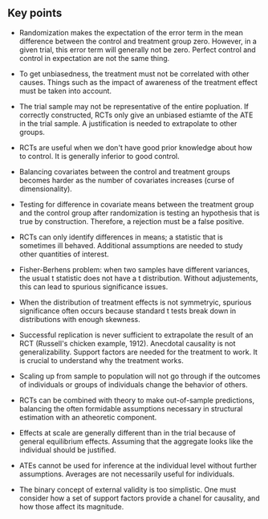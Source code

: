 ## Key points

- Randomization makes the expectation of the error term in the mean difference between the control and treatment group zero. However, in a given trial, this error term will generally not be zero. Perfect control and control in expectation are not the same thing.

- To get unbiasedness, the treatment must not be correlated with other causes. Things such as the impact of awareness of the treatment effect must be taken into account.

- The trial sample may not be representative of the entire popluation. If correctly constructed, RCTs only give an unbiased estiamte of the ATE in the trial sample. A justification is needed to extrapolate to other groups.

- RCTs are useful when we don't have good prior knowledge about how to control. It is generally inferior to good control.

- Balancing covariates between the control and treatment groups becomes harder as the number of covariates increases (curse of dimensionality).

- Testing for difference in covariate means between the treatment group and the control group after randomization is testing an hypothesis that is true by construction. Therefore, a rejection must be a false positive.

- RCTs can only identify differences in means; a statistic that is sometimes ill behaved. Additional assumptions are needed to study other quantities of interest.

- Fisher-Berhens problem: when two samples have different variances, the usual t statistic does not have a t distribution. Without adjustements, this can lead to spurious significance issues.

- When the distribution of treatment effects is not symmetryic, spurious significance often occurs because standard t tests break down in distributions with enough skewness.

- Successful replication is never sufficient to extrapolate the result of an RCT (Russell's chicken example, 1912). Anecdotal causality is not generalizability. Support factors are needed for the treatment to work. It is crucial to understand why the treatment works.

- Scaling up from sample to population will not go through if the outcomes of individuals or groups of individuals change the behavior of others.

- RCTs can be combined with theory to make out-of-sample predictions, balancing the often formidable assumptions necessary in structural estimation with an atheoretic component.

- Effects at scale are generally different than in the trial because of general equilibrium effects. Assuming that the aggregate looks like the individual should be justified.

- ATEs cannot be used for inference at the individual level without further assumptions. Averages are not necessarily useful for individuals.

- The binary concept of external validity is too simplistic. One must consider how a set of support factors provide a chanel for causality, and how those affect its magnitude.